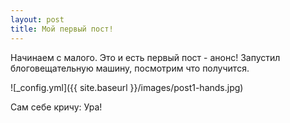 ```yaml
---
layout: post
title: Мой первый пост!
---
```


Начинаем с малого. Это и есть первый пост - анонс!
Запустил блоговещательную машину, посмотрим что получится.

![_config.yml]({{ site.baseurl }}/images/post1-hands.jpg)

Сам себе кричу: Ура!